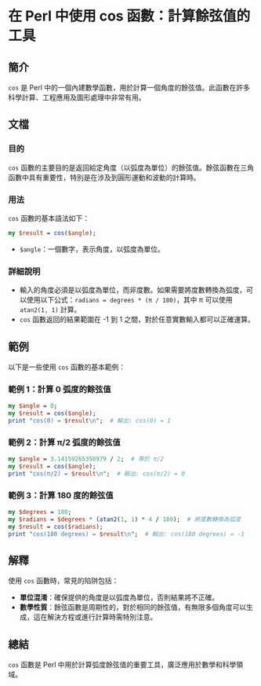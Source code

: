 <!--
Meta Description: # 在 Perl 中使用 cos 函數：計算餘弦值的工具 ## 簡介 `cos` 是 Perl 中的一個內建數學函數，用於計算一個角度的餘弦值。此函數在許多科學計算、工程應用及圖形處理中非常有用。 ## 文檔 ### 目的 `cos` 函數的主要目的是返回給定角度（以弧度為單位）的餘弦值。餘弦函數在...
Meta Keywords: cos, perl, result, angle, 180
-->

# 在 Perl 中使用 cos 函數：計算餘弦值的工具

## 簡介
`cos` 是 Perl 中的一個內建數學函數，用於計算一個角度的餘弦值。此函數在許多科學計算、工程應用及圖形處理中非常有用。

## 文檔
### 目的
`cos` 函數的主要目的是返回給定角度（以弧度為單位）的餘弦值。餘弦函數在三角函數中具有重要性，特別是在涉及到圓形運動和波動的計算時。

### 用法
`cos` 函數的基本語法如下：
```perl
my $result = cos($angle);
```
- `$angle`：一個數字，表示角度，以弧度為單位。

### 詳細說明
- 輸入的角度必須是以弧度為單位，而非度數。如果需要將度數轉換為弧度，可以使用以下公式：`radians = degrees * (π / 180)`，其中 π 可以使用 `atan2(1, 1)` 計算。
- `cos` 函數返回的結果範圍在 -1 到 1 之間，對於任意實數輸入都可以正確運算。

## 範例
以下是一些使用 `cos` 函數的基本範例：

### 範例 1：計算 0 弧度的餘弦值
```perl
my $angle = 0;
my $result = cos($angle);
print "cos(0) = $result\n";  # 輸出: cos(0) = 1
```

### 範例 2：計算 π/2 弧度的餘弦值
```perl
my $angle = 3.14159265358979 / 2;  # 等於 π/2
my $result = cos($angle);
print "cos(π/2) = $result\n";  # 輸出: cos(π/2) = 0
```

### 範例 3：計算 180 度的餘弦值
```perl
my $degrees = 180;
my $radians = $degrees * (atan2(1, 1) * 4 / 180);  # 將度數轉換為弧度
my $result = cos($radians);
print "cos(180 degrees) = $result\n";  # 輸出: cos(180 degrees) = -1
```

## 解釋
使用 `cos` 函數時，常見的陷阱包括：
- **單位混淆**：確保提供的角度是以弧度為單位，否則結果將不正確。
- **數學性質**：餘弦函數是周期性的，對於相同的餘弦值，有無限多個角度可以生成，這在解決方程或進行計算時需特別注意。

## 總結
`cos` 函數是 Perl 中用於計算弧度餘弦值的重要工具，廣泛應用於數學和科學領域。